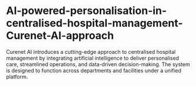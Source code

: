 # AI-powered-personalisation-in-centralised-hospital-management-Curenet-AI-approach
Curenet AI introduces a cutting-edge approach to centralised hospital management by integrating artificial intelligence to deliver personalised care, streamlined operations, and data-driven decision-making. The system is designed to function across departments and facilities under a unified platform.
